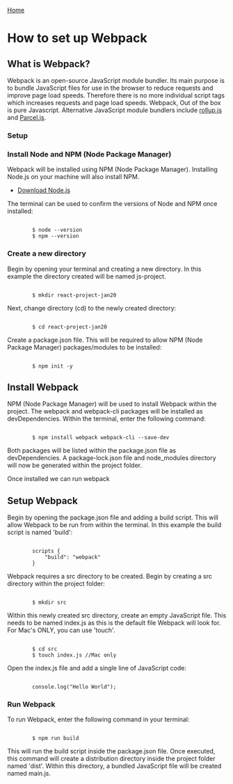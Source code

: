 [Home](index.html)

# How to set up Webpack

## What is Webpack?

Webpack is an open-source JavaScript module bundler. Its main purpose is to bundle JavaScript files for use in the browser to reduce requests and improve page load speeds. Therefore there is no more individual script tags which increases requests and page load speeds. Webpack, Out of the box is pure Javascript. Alternative JavaScript module bundlers include [rollup.js](https://rollupjs.org/guide/en/) and [Parcel.js](https://parceljs.org/).

### Setup

### Install Node and NPM (Node Package Manager)

Webpack will be installed using NPM (Node Package Manager). Installing Node.js on your machine will also install NPM.

* [Download Node.js](https://nodejs.org/en/)

The terminal can be used to confirm the versions of Node and NPM once installed:

```

		$ node --version
		$ npm --version

```

### Create a new directory

Begin by opening your terminal and creating a new directory. In this example the directory created will be named js-project.

```

		$ mkdir react-project-jan20

```

Next, change directory (cd) to the newly created directory:

```

		$ cd react-project-jan20

```

Create a package.json file. This will be required to allow NPM (Node Package Manager) packages/modules to be installed:

```

		$ npm init -y

```

## Install Webpack

NPM (Node Package Manager) will be used to install Webpack within the project. The webpack and webpack-cli packages will be installed as devDependencies. Within the terminal, enter the following command:

```

		$ npm install webpack webpack-cli --save-dev

```

Both packages will be listed within the package.json file as devDependencies. A package-lock.json file and node_modules directory will now be generated within the project folder.

Once installed we can run webpack

## Setup Webpack

Begin by opening the package.json file and adding a build script. This will allow Webpack to be run from within the terminal. In this example the build script is named 'build':

```

		scripts {
			"build": "webpack"
		}

```

Webpack requires a src directory to be created. Begin by creating a src directory within the project folder:

```

		$ mkdir src

```

Within this newly created src directory, create an empty JavaScript file. This needs to be named index.js as this is the default file Webpack will look for. For Mac's ONLY, you can use 'touch'.

```

		$ cd src
		$ touch index.js //Mac only

```

Open the index.js file and add a single line of JavaScript code:

```

		console.log("Hello World");

```

### Run Webpack

To run Webpack, enter the following command in your terminal:

```

		$ npm run build

```

This will run the build script inside the package.json file. Once executed, this command will create a distribution directory inside the project folder named 'dist'. Within this directory, a bundled JavaScript file will be created named main.js.
